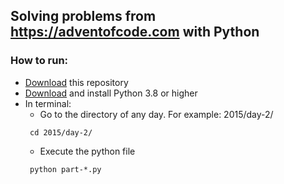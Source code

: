 ## Solving problems from https://adventofcode.com with Python

### How to run:
* [Download](https://github.com/alexeykudimov/advent-of-code/archive/main.zip) this repository
* [Download](https://www.python.org/downloads/) and install Python 3.8 or higher
* In terminal:
   * Go to the directory of any day. For example: 2015/day-2/
   ```
    cd 2015/day-2/
   ```
   * Execute the python file
   ```
    python part-*.py
   ```
